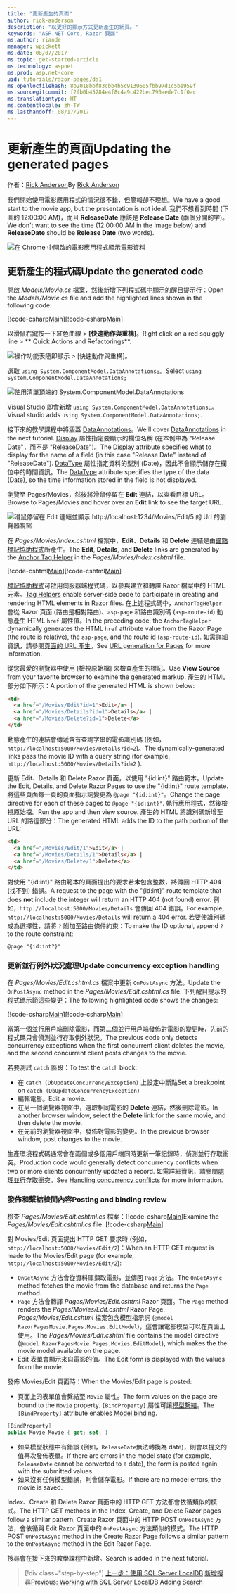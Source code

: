 ```yaml
---
title: "更新產生的頁面"
author: rick-anderson
description: "以更好的顯示方式更新產生的網頁。"
keywords: "ASP.NET Core, Razor 頁面"
ms.author: riande
manager: wpickett
ms.date: 08/07/2017
ms.topic: get-started-article
ms.technology: aspnet
ms.prod: asp.net-core
uid: tutorials/razor-pages/da1
ms.openlocfilehash: 8b2018bbf83cbb4b5c9139605fbb97d1c5be959f
ms.sourcegitcommit: f2fb0b45284e4f8c4a9c422bec790aede7c1f0ac
ms.translationtype: HT
ms.contentlocale: zh-TW
ms.lasthandoff: 08/17/2017
---
```

# <a name="updating-the-generated-pages"></a><span data-ttu-id="89b26-104">更新產生的頁面</span><span class="sxs-lookup"><span data-stu-id="89b26-104">Updating the generated pages</span></span>

<span data-ttu-id="89b26-105">作者：[Rick Anderson](https://twitter.com/RickAndMSFT)</span><span class="sxs-lookup"><span data-stu-id="89b26-105">By [Rick Anderson](https://twitter.com/RickAndMSFT)</span></span>

<span data-ttu-id="89b26-106">我們開始使用電影應用程式的情況很不錯，但簡報卻不理想。</span><span class="sxs-lookup"><span data-stu-id="89b26-106">We have a good start to the movie app, but the presentation is not ideal.</span></span> <span data-ttu-id="89b26-107">我們不想看到時間 (下圖的 12:00:00 AM)，而且 **ReleaseDate** 應該是 **Release Date** (兩個分開的字)。</span><span class="sxs-lookup"><span data-stu-id="89b26-107">We don't want to see the time (12:00:00 AM in the image below) and **ReleaseDate** should be **Release Date** (two words).</span></span>

![在 Chrome 中開啟的電影應用程式顯示電影資料](sql/_static/m55.png)

## <a name="update-the-generated-code"></a><span data-ttu-id="89b26-109">更新產生的程式碼</span><span class="sxs-lookup"><span data-stu-id="89b26-109">Update the generated code</span></span>

<span data-ttu-id="89b26-110">開啟 *Models/Movie.cs* 檔案，然後新增下列程式碼中顯示的醒目提示行：</span><span class="sxs-lookup"><span data-stu-id="89b26-110">Open the *Models/Movie.cs* file and add the highlighted lines shown in the following code:</span></span>

<span data-ttu-id="89b26-111">[!code-csharp[Main](razor-pages-start/sample/RazorPagesMovie/Models/MovieDate.cs?name=snippet_1&highlight=10-11)]</span><span class="sxs-lookup"><span data-stu-id="89b26-111">[!code-csharp[Main](razor-pages-start/sample/RazorPagesMovie/Models/MovieDate.cs?name=snippet_1&highlight=10-11)]</span></span>

<span data-ttu-id="89b26-112">以滑鼠右鍵按一下紅色曲線 > **[快速動作與重構]**。</span><span class="sxs-lookup"><span data-stu-id="89b26-112">Right click on a red squiggly line > ** Quick Actions and Refactorings**.</span></span>

  ![操作功能表隨即顯示 **> [快速動作與重構]**。](da1/qa.png)


<span data-ttu-id="89b26-114">選取 `using System.ComponentModel.DataAnnotations;`。</span><span class="sxs-lookup"><span data-stu-id="89b26-114">Select `using System.ComponentModel.DataAnnotations;`</span></span>

  ![使用清單頂端的 System.ComponentModel.DataAnnotations](da1/da.png)

  <span data-ttu-id="89b26-116">Visual Studio 即會新增 `using System.ComponentModel.DataAnnotations;`。</span><span class="sxs-lookup"><span data-stu-id="89b26-116">Visual studio adds `using System.ComponentModel.DataAnnotations;`.</span></span>

<span data-ttu-id="89b26-117">接下來的教學課程中將涵蓋 [DataAnnotations](http://msdn.microsoft.com/library/system.componentmodel.dataannotations.aspx)。</span><span class="sxs-lookup"><span data-stu-id="89b26-117">We'll cover [DataAnnotations](http://msdn.microsoft.com/library/system.componentmodel.dataannotations.aspx) in the next tutorial.</span></span> <span data-ttu-id="89b26-118">[Display](https://msdn.microsoft.com/library/system.componentmodel.dataannotations.displayattribute.aspx) 屬性指定要顯示的欄位名稱 (在本例中為 "Release Date"，而不是 "ReleaseDate")。</span><span class="sxs-lookup"><span data-stu-id="89b26-118">The [Display](https://msdn.microsoft.com/library/system.componentmodel.dataannotations.displayattribute.aspx) attribute specifies what to display for the name of a field (in this case "Release Date" instead of "ReleaseDate").</span></span> <span data-ttu-id="89b26-119">[DataType](https://msdn.microsoft.com/library/system.componentmodel.dataannotations.datatypeattribute.aspx) 屬性指定資料的型別 (Date)，因此不會顯示儲存在欄位中的時間資訊。</span><span class="sxs-lookup"><span data-stu-id="89b26-119">The [DataType](https://msdn.microsoft.com/library/system.componentmodel.dataannotations.datatypeattribute.aspx) attribute specifies the type of the data (Date), so the time information stored in the field is not displayed.</span></span>

<span data-ttu-id="89b26-120">瀏覽至 Pages/Movies，然後將滑鼠停留在 **Edit** 連結，以查看目標 URL。</span><span class="sxs-lookup"><span data-stu-id="89b26-120">Browse to Pages/Movies and  hover over an **Edit** link to see the target URL.</span></span>

![滑鼠停留在 Edit 連結並顯示 http://localhost:1234/Movies/Edit/5 的 Url 的瀏覽器視窗](da1/edit7.png)

<span data-ttu-id="89b26-122">在 *Pages/Movies/Index.cshtml* 檔案中，**Edit**、**Details**  和 **Delete** 連結是由[錨點標記協助程式](xref:mvc/views/tag-helpers/builtin-th/AnchorTagHelper)所產生。</span><span class="sxs-lookup"><span data-stu-id="89b26-122">The **Edit**, **Details**, and **Delete** links are generated by the [Anchor Tag Helper](xref:mvc/views/tag-helpers/builtin-th/AnchorTagHelper) in the *Pages/Movies/Index.cshtml* file.</span></span>

<span data-ttu-id="89b26-123">[!code-cshtml[Main](razor-pages-start\snapshot_sample\RazorPagesMovie\Pages\Movie\Index.cshtml?highlight=16-18&range=32-)]</span><span class="sxs-lookup"><span data-stu-id="89b26-123">[!code-cshtml[Main](razor-pages-start\snapshot_sample\RazorPagesMovie\Pages\Movie\Index.cshtml?highlight=16-18&range=32-)]</span></span>

<span data-ttu-id="89b26-124">[標記協助程式](xref:mvc/views/tag-helpers/intro)可啟用伺服器端程式碼，以參與建立和轉譯 Razor 檔案中的 HTML 元素。</span><span class="sxs-lookup"><span data-stu-id="89b26-124">[Tag Helpers](xref:mvc/views/tag-helpers/intro) enable server-side code to participate in creating and rendering HTML elements in Razor files.</span></span> <span data-ttu-id="89b26-125">在上述程式碼中，`AnchorTagHelper` 會從 Razor 頁面 (路由是相對路由)、`asp-page` 和路由識別碼 (`asp-route-id`) 動態產生 HTML `href` 屬性值。</span><span class="sxs-lookup"><span data-stu-id="89b26-125">In the preceding code, the `AnchorTagHelper` dynamically generates the HTML `href` attribute value from the Razor Page (the route is relative), the `asp-page`,  and the route id (`asp-route-id`).</span></span> <span data-ttu-id="89b26-126">如需詳細資訊，請參閱[頁面的 URL 產生](xref:mvc/razor-pages/index#url-generation-for-pages)。</span><span class="sxs-lookup"><span data-stu-id="89b26-126">See [URL generation for Pages](xref:mvc/razor-pages/index#url-generation-for-pages) for more information.</span></span>

<span data-ttu-id="89b26-127">從您最愛的瀏覽器中使用 [檢視原始檔] 來檢查產生的標記。</span><span class="sxs-lookup"><span data-stu-id="89b26-127">Use **View Source** from your favorite browser to examine the generated markup.</span></span> <span data-ttu-id="89b26-128">產生的 HTML 部分如下所示：</span><span class="sxs-lookup"><span data-stu-id="89b26-128">A portion of the generated HTML is shown below:</span></span>

```html
<td>
  <a href="/Movies/Edit?id=1">Edit</a> |
  <a href="/Movies/Details?id=1">Details</a> |
  <a href="/Movies/Delete?id=1">Delete</a>
</td>

```

<span data-ttu-id="89b26-129">動態產生的連結會傳遞含有查詢字串的電影識別碼 (例如，`http://localhost:5000/Movies/Details?id=2`)。</span><span class="sxs-lookup"><span data-stu-id="89b26-129">The dynamically-generated links pass the movie ID with a query string (for example, `http://localhost:5000/Movies/Details?id=2` ).</span></span> 

<span data-ttu-id="89b26-130">更新 Edit、Details 和 Delete Razor 頁面，以使用 "{id:int}" 路由範本。</span><span class="sxs-lookup"><span data-stu-id="89b26-130">Update the Edit, Details, and Delete Razor Pages to use the "{id:int}" route template.</span></span> <span data-ttu-id="89b26-131">將這些頁面每一頁的頁面指示詞變更為 `@page "{id:int}"`。</span><span class="sxs-lookup"><span data-stu-id="89b26-131">Change the page directive for each of these pages to `@page "{id:int}"`.</span></span> <span data-ttu-id="89b26-132">執行應用程式，然後檢視原始檔。</span><span class="sxs-lookup"><span data-stu-id="89b26-132">Run the app and then view source.</span></span> <span data-ttu-id="89b26-133">產生的 HTML 將識別碼新增至 URL 的路徑部分：</span><span class="sxs-lookup"><span data-stu-id="89b26-133">The generated HTML adds the ID to the path portion of the URL:</span></span>

```html
<td>
  <a href="/Movies/Edit/1">Edit</a> |
  <a href="/Movies/Details/1">Details</a> |
  <a href="/Movies/Delete/1">Delete</a>
</td>
```

<span data-ttu-id="89b26-134">對使用 "{id:int}" 路由範本的頁面提出的要求若**未**包含整數，將傳回 HTTP 404 (找不到) 錯誤。</span><span class="sxs-lookup"><span data-stu-id="89b26-134">A request to the page with the "{id:int}" route template that does **not** include the integer will return an HTTP 404 (not found) error.</span></span> <span data-ttu-id="89b26-135">例如，`http://localhost:5000/Movies/Details` 會傳回 404 錯誤。</span><span class="sxs-lookup"><span data-stu-id="89b26-135">For example, `http://localhost:5000/Movies/Details` will return a 404 error.</span></span> <span data-ttu-id="89b26-136">若要使識別碼成為選擇性，請將 `?` 附加至路由條件約束：</span><span class="sxs-lookup"><span data-stu-id="89b26-136">To make the ID optional, append `?` to the route constraint:</span></span>

 ```cshtml
@page "{id:int?}"
```

### <a name="update-concurrency-exception-handling"></a><span data-ttu-id="89b26-137">更新並行例外狀況處理</span><span class="sxs-lookup"><span data-stu-id="89b26-137">Update concurrency exception handling</span></span>

<span data-ttu-id="89b26-138">在 *Pages/Movies/Edit.cshtml.cs* 檔案中更新 `OnPostAsync` 方法。</span><span class="sxs-lookup"><span data-stu-id="89b26-138">Update the `OnPostAsync` method in the *Pages/Movies/Edit.cshtml.cs* file.</span></span> <span data-ttu-id="89b26-139">下列醒目提示的程式碼示範這些變更：</span><span class="sxs-lookup"><span data-stu-id="89b26-139">The following highlighted code shows the changes:</span></span>

<span data-ttu-id="89b26-140">[!code-csharp[Main](razor-pages-start/snapshot_sample/RazorPagesMovie/Pages/Movie/Edit.cshtml.cs?name=snippet1&highlight=17-24)]</span><span class="sxs-lookup"><span data-stu-id="89b26-140">[!code-csharp[Main](razor-pages-start/snapshot_sample/RazorPagesMovie/Pages/Movie/Edit.cshtml.cs?name=snippet1&highlight=17-24)]</span></span>

<span data-ttu-id="89b26-141">當第一個並行用戶端刪除電影，而第二個並行用戶端發佈對電影的變更時，先前的程式碼只會偵測並行存取例外狀況。</span><span class="sxs-lookup"><span data-stu-id="89b26-141">The previous code only detects concurrency exceptions when the first concurrent client deletes the movie, and the second concurrent client posts changes to the movie.</span></span>

<span data-ttu-id="89b26-142">若要測試 `catch` 區段：</span><span class="sxs-lookup"><span data-stu-id="89b26-142">To test the `catch` block:</span></span>

* <span data-ttu-id="89b26-143">在 `catch (DbUpdateConcurrencyException)` 上設定中斷點</span><span class="sxs-lookup"><span data-stu-id="89b26-143">Set a breakpoint on `catch (DbUpdateConcurrencyException)`</span></span>
* <span data-ttu-id="89b26-144">編輯電影。</span><span class="sxs-lookup"><span data-stu-id="89b26-144">Edit a movie.</span></span>
* <span data-ttu-id="89b26-145">在另一個瀏覽器視窗中，選取相同電影的 **Delete** 連結，然後刪除電影。</span><span class="sxs-lookup"><span data-stu-id="89b26-145">In another browser window, select the **Delete** link for the same movie, and then delete the movie.</span></span>
* <span data-ttu-id="89b26-146">在先前的瀏覽器視窗中，發佈對電影的變更。</span><span class="sxs-lookup"><span data-stu-id="89b26-146">In the previous browser window, post changes to the movie.</span></span>

<span data-ttu-id="89b26-147">生產環境程式碼通常會在兩個或多個用戶端同時更新一筆記錄時，偵測並行存取衝突。</span><span class="sxs-lookup"><span data-stu-id="89b26-147">Production code would generally detect concurrency conflicts when two or more clients concurrently updated a record.</span></span> <span data-ttu-id="89b26-148">如需詳細資訊，請參閱[處理並行存取衝突](xref:data/ef-mvc/concurrency)。</span><span class="sxs-lookup"><span data-stu-id="89b26-148">See [Handling concurrency conflicts](xref:data/ef-mvc/concurrency) for more information.</span></span>

### <a name="posting-and-binding-review"></a><span data-ttu-id="89b26-149">發佈和繫結檢閱內容</span><span class="sxs-lookup"><span data-stu-id="89b26-149">Posting and binding review</span></span>

<span data-ttu-id="89b26-150">檢查 *Pages/Movies/Edit.cshtml.cs* 檔案：[!code-csharp[Main](razor-pages-start/snapshot_sample/RazorPagesMovie/Pages/Movie/Edit.cshtml.cs?name=snippet2)]</span><span class="sxs-lookup"><span data-stu-id="89b26-150">Examine the *Pages/Movies/Edit.cshtml.cs* file: [!code-csharp[Main](razor-pages-start/snapshot_sample/RazorPagesMovie/Pages/Movie/Edit.cshtml.cs?name=snippet2)]</span></span>

<span data-ttu-id="89b26-151">對 Movies/Edit 頁面提出 HTTP GET 要求時 (例如，`http://localhost:5000/Movies/Edit/2`)：</span><span class="sxs-lookup"><span data-stu-id="89b26-151">When an HTTP GET request is made to the Movies/Edit page (for example, `http://localhost:5000/Movies/Edit/2`):</span></span>

* <span data-ttu-id="89b26-152">`OnGetAsync` 方法會從資料庫擷取電影，並傳回 `Page` 方法。</span><span class="sxs-lookup"><span data-stu-id="89b26-152">The `OnGetAsync` method fetches the movie from the database and returns the `Page` method.</span></span> 
* <span data-ttu-id="89b26-153">`Page` 方法會轉譯 *Pages/Movies/Edit.cshtml* Razor 頁面。</span><span class="sxs-lookup"><span data-stu-id="89b26-153">The `Page` method renders the *Pages/Movies/Edit.cshtml* Razor Page.</span></span> <span data-ttu-id="89b26-154">*Pages/Movies/Edit.cshtml* 檔案包含模型指示詞 (`@model RazorPagesMovie.Pages.Movies.EditModel`)，這會讓電影模型可以在頁面上使用。</span><span class="sxs-lookup"><span data-stu-id="89b26-154">The *Pages/Movies/Edit.cshtml* file contains the model directive (`@model RazorPagesMovie.Pages.Movies.EditModel`), which makes the the movie model available on the page.</span></span>
* <span data-ttu-id="89b26-155">Edit 表單會顯示來自電影的值。</span><span class="sxs-lookup"><span data-stu-id="89b26-155">The Edit form is displayed with the values from the movie.</span></span>

<span data-ttu-id="89b26-156">發佈 Movies/Edit 頁面時：</span><span class="sxs-lookup"><span data-stu-id="89b26-156">When the Movies/Edit page is posted:</span></span>

* <span data-ttu-id="89b26-157">頁面上的表單值會繫結至 `Movie` 屬性。</span><span class="sxs-lookup"><span data-stu-id="89b26-157">The form values on the page are bound to the `Movie` property.</span></span> <span data-ttu-id="89b26-158">`[BindProperty]` 屬性可讓[模型繫結](xref:mvc/models/model-binding)。</span><span class="sxs-lookup"><span data-stu-id="89b26-158">The `[BindProperty]` attribute enables [Model binding](xref:mvc/models/model-binding).</span></span>

```csharp
[BindProperty]
public Movie Movie { get; set; }
```

* <span data-ttu-id="89b26-159">如果模型狀態中有錯誤 (例如，`ReleaseDate`無法轉換為 date)，則會以提交的值再次發佈表單。</span><span class="sxs-lookup"><span data-stu-id="89b26-159">If there are errors in the model state (for example, `ReleaseDate` cannot be converted to a date), the form is posted again with the submitted values.</span></span>
* <span data-ttu-id="89b26-160">如果沒有任何模型錯誤，則會儲存電影。</span><span class="sxs-lookup"><span data-stu-id="89b26-160">If there are no model errors, the movie is saved.</span></span>

<span data-ttu-id="89b26-161">Index、Create 和 Delete Razor 頁面中的 HTTP GET 方法都會依循類似的模式。</span><span class="sxs-lookup"><span data-stu-id="89b26-161">The HTTP GET methods in the Index, Create, and Delete Razor pages follow a similar pattern.</span></span> <span data-ttu-id="89b26-162">Create Razor 頁面中的 HTTP POST `OnPostAsync` 方法，會依循與 Edit Razor 頁面中的 `OnPostAsync` 方法類似的模式。</span><span class="sxs-lookup"><span data-stu-id="89b26-162">The HTTP POST `OnPostAsync` method in the Create Razor Page follows a similar pattern to the `OnPostAsync` method in the Edit Razor Page.</span></span>

<span data-ttu-id="89b26-163">搜尋會在接下來的教學課程中新增。</span><span class="sxs-lookup"><span data-stu-id="89b26-163">Search is added in the next tutorial.</span></span>

>[!div class="step-by-step"]
<span data-ttu-id="89b26-164">[上一步：使用 SQL Server LocalDB](xref:tutorials/razor-pages/sql)
[新增搜尋](xref:tutorials/razor-pages/search)</span><span class="sxs-lookup"><span data-stu-id="89b26-164">[Previous: Working with SQL Server LocalDB](xref:tutorials/razor-pages/sql)
[Adding Search](xref:tutorials/razor-pages/search)</span></span>
